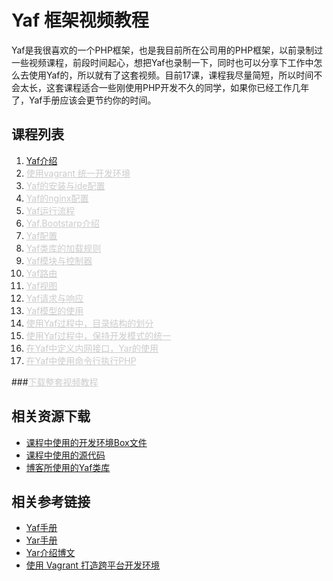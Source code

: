 Yaf 框架视频教程
===

Yaf是我很喜欢的一个PHP框架，也是我目前所在公司用的PHP框架，以前录制过一些视频课程，前段时间起心，想把Yaf也录制一下，同时也可以分享下工作中怎么去使用Yaf的，所以就有了这套视频。目前17课，课程我尽量简短，所以时间不会太长，这套课程适合一些刚使用PHP开发不久的同学，如果你已经工作几年了，Yaf手册应该会更节约你的时间。

课程列表
---
1.	<a href="http://bbs.houdunwang.com/thread-99589-2-1.html" target="_blank">Yaf介绍</a>
2.	<a style="color:#ccc;" href="javascript:void(0);" target="_blank">使用vagrant 统一开发环境</a>
3.	<a style="color:#ccc;" href="javascript:void(0);" target="_blank">Yaf的安装与ide配置</a>
4.	<a style="color:#ccc;" href="javascript:void(0);" target="_blank">Yaf的nginx配置</a>
5.	<a style="color:#ccc;" href="javascript:void(0);" target="_blank">Yaf运行流程</a>
6.	<a style="color:#ccc;" href="javascript:void(0);" target="_blank">Yaf,Bootstarp介绍</a>	
7.	<a style="color:#ccc;" href="javascript:void(0);" target="_blank">Yaf配置</a>
8.	<a style="color:#ccc;" href="javascript:void(0);" target="_blank">Yaf类库的加载规则</a>
9.	<a style="color:#ccc;" href="javascript:void(0);" target="_blank">Yaf模块与控制器</a>
10.	<a style="color:#ccc;" href="javascript:void(0);" target="_blank">Yaf路由</a>
11.	<a style="color:#ccc;" href="javascript:void(0);" target="_blank">Yaf视图</a>
12.	<a style="color:#ccc;" href="javascript:void(0);" target="_blank">Yaf请求与响应</a>
13.	<a style="color:#ccc;" href="javascript:void(0);" target="_blank">Yaf模型的使用</a>
14.	<a style="color:#ccc;" href="javascript:void(0);" target="_blank">使用Yaf过程中，目录结构的划分</a>
15.	<a style="color:#ccc;" href="javascript:void(0);" target="_blank">使用Yaf过程中，保持开发模式的统一</a>
16.	<a style="color:#ccc;" href="javascript:void(0);" target="_blank">在Yaf中定义内网接口，Yar的使用</a>
17.	<a style="color:#ccc;" href="javascript:void(0);" target="_blank">在Yaf中使用命令行执行PHP</a>

###<a style="color:#ccc;" href="javascript:void(0);" target="_blank">下载整套视频教程</a>

相关资源下载
---

*	<a href="http://pan.baidu.com/s/1hqk3pcg" target="_blank">课程中使用的开发环境Box文件</a>
*	<a href="http://pan.baidu.com/s/1dD13CEt" target="_blank">课程中使用的源代码</a>
*	<a href="https://github.com/zhengyin/izhengyin-yaf-libs" target="_blank">博客所使用的Yaf类库</a>

相关参考链接
---

*	<a href="http://www.laruence.com/manual/" target="_blank">Yaf手册</a>
*	<a href="http://php.net/manual/zh/book.yar.php" target="_blank">Yar手册</a>
*	<a href="http://www.laruence.com/2012/09/15/2779.html" target="_blank">Yar介绍博文</a>
*	<a href="http://segmentfault.com/a/1190000000264347" target="_blank">使用 Vagrant 打造跨平台开发环境</a>

